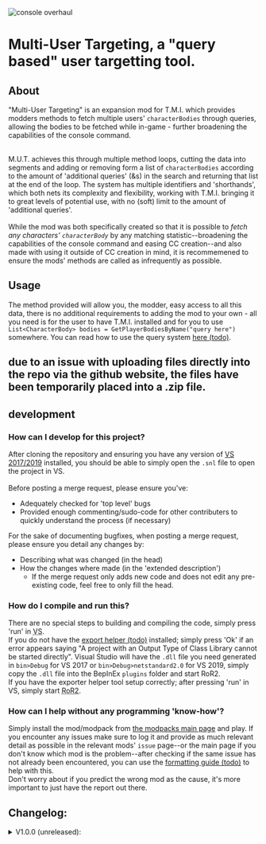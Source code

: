 ![console overhaul](https://github.com/8BitShadow/media-resources/blob/main/console%20overhaul.png?raw=true)
# Multi-User Targeting, a "query based" user targetting tool.
## About
"Multi-User Targeting" is an expansion mod for T.M.I. which provides modders methods to fetch multiple users' `characterBodies` through queries, allowing the bodies to be fetched while in-game - further broadening the capabilities of the console command.
<br><br>

M.U.T. achieves this through multiple method loops, cutting the data into segments and adding or removing form a list of `characterBodies` according to the amount of 'additional queries' (&s) in the search and returning that list at the end of the loop. The system has multiple identifiers and 'shorthands', which both nets its complexity and flexibility, working with T.M.I. bringing it to great levels of potential use, with no (soft) limit to the amount of 'additional queries'.
<br><br>
While the mod was both specifically created so that it is possible to *fetch any characters' `characterBody`* by any matching statistic--broadening the capabilities of the console command and easing CC creation--and also made with using it outside of CC creation in mind, it is recommemened to ensure the mods' methods are called as infrequently as possible.

## Usage
The method provided will allow you, the modder, easy access to all this data, there is no additional requirements to adding the mod to your own - all you need is for the user to have T.M.I. installed and for you to use `List<CharacterBody> bodies = GetPlayerBodiesByName("query here")` somewhere. You can read how to use the query system [here (todo)]().

## due to an issue with uploading files directly into the repo via the github website, the files have been temporarily placed into a .zip file.

## development
### How can I develop for this project?
After cloning the repository and ensuring you have any version of [VS 2017/2019](https://visualstudio.microsoft.com/) installed, you should be able to simply open the `.snl` file to open the project in VS.
<br><br>
Before posting a merge request, please ensure you've:
- Adequately checked for 'top level' bugs
- Provided enough commenting/sudo-code for other contributers to quickly understand the process (if necessary)

For the sake of documenting bugfixes, when posting a merge request, please ensure you detail any changes by:
- Describing what was changed (in the head)
- How the changes where made (in the 'extended description')
  - If the merge request only adds new code and does not edit any pre-existing code, feel free to only fill the head.

### How do I compile and run this?
There are no special steps to building and compiling the code, simply press 'run' in <abbr title="Visual Studio">VS</abbr>.<br>
If you do not have the [export helper (todo)]() installed; simply press 'Ok' if an error appears saying "A project with an Output Type of Class Library cannot be started directly". Visual Studio will have the `.dll` file you need generated in `bin>Debug` for VS 2017 or `bin>Debug>netstandard2.0` for VS 2019, simply copy the `.dll` file into the BepInEx `plugins` folder and start RoR2.<br>
If you have the exporter helper tool setup correctly; after pressing 'run' in VS, simply start <abbr title="Risk of Rain 2">RoR2</abbr>.

### How can I help without any programming 'know-how'?
Simply install the mod/modpack from [the modpacks main page](https://github.com/8BtS-A-to-IA/Console-Overhaul) and play. If you encounter any issues make sure to log it and provide as much relevant detail as possible in the relevant mods' `issue` page--or the main page if you don't know which mod is the problem--after checking if the same issue has not already been encountered, you can use the [formatting guide (todo)]() to help with this.<br>
Don't worry about if you predict the wrong mod as the cause, it's more important to just have the report out there.

## Changelog:
<details>
    <summary>V1.0.0 (unreleased):</summary>
  
  - none yet!
</details>
